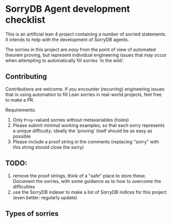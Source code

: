 # SorryDB Agent development checklist

This is an artificial lean 4 project containing a number of sorried statements.
It intends to help with the development of SorryDB agents. 

The sorries in this project are *easy* from the point of view of automated
theorem proving, but represent individual engineering issues that may occur when
attempting to automatically fill sorries 'in the wild'.

## Contributing

Contributions are welcome. If you encounter (recurring) engineering issues that
in using automation to fill Lean sorries in real-world projects, feel free to make a PR.

Requirements:

1. Only `Prop`-valued sorries without metavariables (holes)
2. Please submit minimal working examples, so that each sorry represents a
   unique difficulty; ideally the 'proving' itself should be as easy as possible
3. Please include a proof string in the comments (replacing "sorry" with this
   string should close the sorry)

## TODO:

1. remove the proof strings, think of a "safe" place to store these. Document
   the sorries, with some guidance as to how to overcome the difficulties
2. use the SorryDB indexer to make a list of SorryDB indices for this project
   (even better: regularly update)


## Types of sorries



